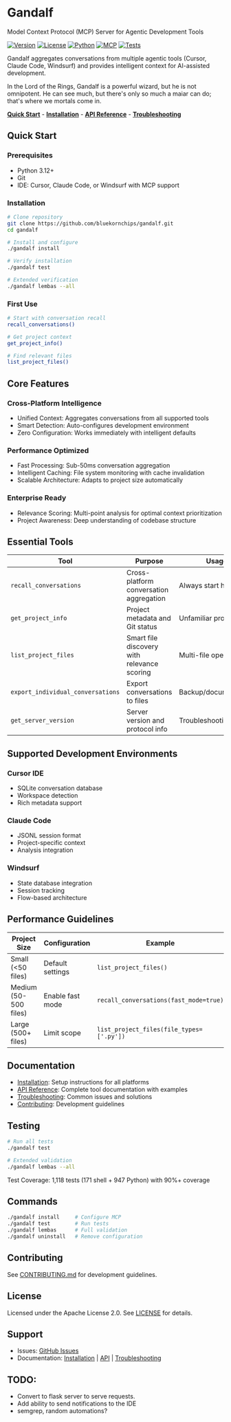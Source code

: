 # Gandalf

Model Context Protocol (MCP) Server for Agentic Development Tools

[![Version](https://img.shields.io/badge/version-2.3.0-blue.svg)](https://github.com/bluekornchips/gandalf/releases)
[![License](https://img.shields.io/badge/license-Apache%202.0-green.svg)](LICENSE)
[![Python](https://img.shields.io/badge/python-3.10%2B-blue.svg)](https://python.org)
[![MCP](https://img.shields.io/badge/protocol-MCP-purple.svg)](https://modelcontextprotocol.io)
[![Tests](https://img.shields.io/badge/tests-1118%20passing-green.svg)](#testing)

Gandalf aggregates conversations from multiple agentic tools (Cursor, Claude Code, Windsurf) and provides intelligent context for AI-assisted development.

In the Lord of the Rings, Gandalf is a powerful wizard, but he is not omnipotent. He can see much, but there's only so much a maiar can do; that's where we mortals come in.

[**Quick Start**](#quick-start) - [**Installation**](docs/INSTALLATION.md) - [**API Reference**](docs/API.md) - [**Troubleshooting**](docs/TROUBLESHOOTING.md)

## Quick Start

### Prerequisites

- Python 3.12+
- Git
- IDE: Cursor, Claude Code, or Windsurf with MCP support

### Installation

```bash
# Clone repository
git clone https://github.com/bluekornchips/gandalf.git
cd gandalf

# Install and configure
./gandalf install

# Verify installation
./gandalf test

# Extended verification
./gandalf lembas --all
```

### First Use

```bash
# Start with conversation recall
recall_conversations()

# Get project context
get_project_info()

# Find relevant files
list_project_files()
```

## Core Features

### Cross-Platform Intelligence

- Unified Context: Aggregates conversations from all supported tools
- Smart Detection: Auto-configures development environment
- Zero Configuration: Works immediately with intelligent defaults

### Performance Optimized

- Fast Processing: Sub-50ms conversation aggregation
- Intelligent Caching: File system monitoring with cache invalidation
- Scalable Architecture: Adapts to project size automatically

### Enterprise Ready

- Relevance Scoring: Multi-point analysis for optimal context prioritization
- Project Awareness: Deep understanding of codebase structure

## Essential Tools

| Tool                              | Purpose                                     | Usage                 |
| --------------------------------- | ------------------------------------------- | --------------------- |
| `recall_conversations`            | Cross-platform conversation aggregation     | Always start here     |
| `get_project_info`                | Project metadata and Git status             | Unfamiliar projects   |
| `list_project_files`              | Smart file discovery with relevance scoring | Multi-file operations |
| `export_individual_conversations` | Export conversations to files               | Backup/documentation  |
| `get_server_version`              | Server version and protocol info            | Troubleshooting       |

## Supported Development Environments

### Cursor IDE

- SQLite conversation database
- Workspace detection
- Rich metadata support

### Claude Code

- JSONL session format
- Project-specific context
- Analysis integration

### Windsurf

- State database integration
- Session tracking
- Flow-based architecture

## Performance Guidelines

| Project Size          | Configuration    | Example                                  |
| --------------------- | ---------------- | ---------------------------------------- |
| Small (<50 files)     | Default settings | `list_project_files()`                   |
| Medium (50-500 files) | Enable fast mode | `recall_conversations(fast_mode=true)`   |
| Large (500+ files)    | Limit scope      | `list_project_files(file_types=['.py'])` |

## Documentation

- [Installation](docs/INSTALLATION.md): Setup instructions for all platforms
- [API Reference](docs/API.md): Complete tool documentation with examples
- [Troubleshooting](docs/TROUBLESHOOTING.md): Common issues and solutions
- [Contributing](docs/CONTRIBUTING.md): Development guidelines

## Testing

```bash
# Run all tests
./gandalf test

# Extended validation
./gandalf lembas --all
```

Test Coverage: 1,118 tests (171 shell + 947 Python) with 90%+ coverage

## Commands

```bash
./gandalf install     # Configure MCP
./gandalf test        # Run tests
./gandalf lembas      # Full validation
./gandalf uninstall   # Remove configuration
```

## Contributing

See [CONTRIBUTING.md](docs/CONTRIBUTING.md) for development guidelines.

## License

Licensed under the Apache License 2.0. See [LICENSE](LICENSE) for details.

## Support

- Issues: [GitHub Issues](https://github.com/bluekornchips/gandalf/issues)
- Documentation: [Installation](docs/INSTALLATION.md) | [API](docs/API.md) | [Troubleshooting](docs/TROUBLESHOOTING.md)


## TODO:
- Convert to flask server to serve requests.
- Add ability to send notifications to the IDE
- semgrep, random automations?
